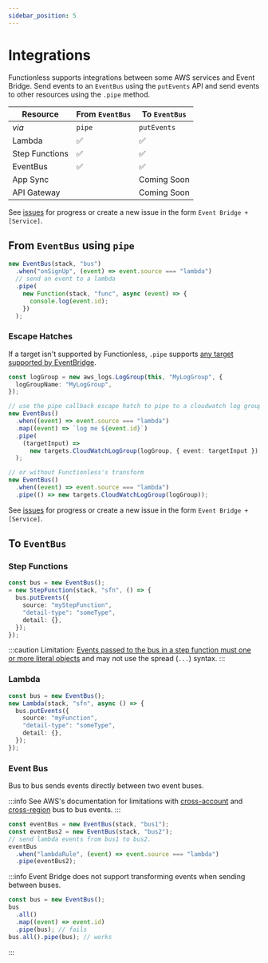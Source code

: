 ```yaml
---
sidebar_position: 5
---
```


# Integrations

Functionless supports integrations between some AWS services and Event Bridge. Send events to an `EventBus` using the `putEvents` API and send events to other resources using the `.pipe` method.

| Resource       | From `EventBus` | To `EventBus` |
| -------------- | --------------- | ------------- |
| _via_          | `pipe`          | `putEvents`   |
| Lambda         | &#x2705;        | &#x2705;      |
| Step Functions | &#x2705;        | &#x2705;      |
| EventBus       | &#x2705;        | &#x2705;      |
| App Sync       |                 | Coming Soon   |
| API Gateway    |                 | Coming Soon   |

See [issues](https://github.com/functionless/functionless/issues?q=is%3Aissue+is%3Aopen+label%3Aevent-bridge) for progress or create a new issue in the form `Event Bridge + [Service]`.

## From `EventBus` using `pipe`

```ts
new EventBus(stack, "bus")
  .when("onSignUp", (event) => event.source === "lambda")
  // send an event to a lambda
  .pipe(
    new Function(stack, "func", async (event) => {
      console.log(event.id);
    })
  );
```

### Escape Hatches

If a target isn't supported by Functionless, `.pipe` supports [any target supported by EventBridge](https://docs.aws.amazon.com/cdk/api/v2/docs/aws-cdk-lib.aws_events_targets-readme.html).

```ts
const logGroup = new aws_logs.LogGroup(this, "MyLogGroup", {
  logGroupName: "MyLogGroup",
});

// use the pipe callback escape hatch to pipe to a cloudwatch log group (which functionless doesn't natively support, yet)
new EventBus()
  .when((event) => event.source === "lambda")
  .map((event) => `log me ${event.id}`)
  .pipe(
    (targetInput) =>
      new targets.CloudWatchLogGroup(logGroup, { event: targetInput })
  );

// or without Functionless's transform
new EventBus()
  .when((event) => event.source === "lambda")
  .pipe(() => new targets.CloudWatchLogGroup(logGroup));
```

See [issues](https://github.com/functionless/functionless/issues?q=is%3Aissue+is%3Aopen+label%3Aevent-bridge) for progress or create a new issue in the form `Event Bridge + [Service]`.

## To `EventBus`

### Step Functions

```ts
const bus = new EventBus();
= new StepFunction(stack, "sfn", () => {
  bus.putEvents({
    source: "myStepFunction",
    "detail-type": "someType",
    detail: {},
  });
});
```

:::caution
Limitation: [Events passed to the bus in a step function must one or more literal objects](./integrations#Events_passed-to_the_bus_in_a_step_function_must_literal_objects) and may not use the spread (`...`) syntax.
:::

### Lambda

```ts
const bus = new EventBus();
new Lambda(stack, "sfn", async () => {
  bus.putEvents({
    source: "myFunction",
    "detail-type": "someType",
    detail: {},
  });
});
```

### Event Bus

Bus to bus sends events directly between two event buses.

:::info
See AWS's documentation for limitations with [cross-account](https://docs.aws.amazon.com/eventbridge/latest/userguide/eb-bus-to-bus.html) and [cross-region](https://docs.aws.amazon.com/eventbridge/latest/userguide/eb-bus-to-bus.html) bus to bus events.
:::

```ts
const eventBus = new EventBus(stack, "bus1");
const eventBus2 = new EventBus(stack, "bus2");
// send lambda events from bus1 to bus2.
eventBus
  .when("lambdaRule", (event) => event.source === "lambda")
  .pipe(eventBus2);
```

:::info
Event Bridge does not support transforming events when sending between buses.

```ts
const bus = new EventBus();
bus
  .all()
  .map((event) => event.id)
  .pipe(bus); // fails
bus.all().pipe(bus); // works
```

:::
